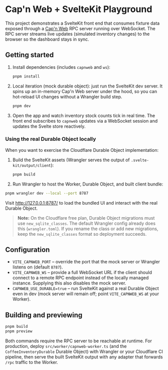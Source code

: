 # Cap'n Web + SvelteKit Playground

This project demonstrates a SvelteKit front end that consumes fixture data exposed through a
[Cap'n Web](https://github.com/cloudflare/capnweb) RPC server running over WebSocket. The RPC server
streams live updates (simulated inventory changes) to the browser so the dashboard stays in sync.

## Getting started

1. Install dependencies (includes `capnweb` and `ws`):
   ```bash
   pnpm install
   ```
2. Local iteration (mock durable object): just run the SvelteKit dev server. It spins up an in-memory
   Cap'n Web server under the hood, so you can hot-reload UI changes without a Wrangler build step.
   ```bash
   pnpm dev
   ```
3. Open the app and watch inventory stock counts tick in real time. The front end subscribes to
   `capnweb` updates via a WebSocket session and updates the Svelte store reactively.

### Using the real Durable Object locally

When you want to exercise the Cloudflare Durable Object implementation:

1. Build the SvelteKit assets (Wrangler serves the output of `.svelte-kit/output/client`):
   ```bash
   pnpm build
   ```
2. Run Wrangler to host the Worker, Durable Object, and built client bundle:
 ```bash
 pnpm wrangler dev --local --port 8787
 ```
   Visit http://127.0.0.1:8787/ to load the bundled UI and interact with the real Durable Object.

> **Note:** On the Cloudflare free plan, Durable Object migrations must use `new_sqlite_classes`. The
> default Wrangler config already does this (`wrangler.toml`). If you rename the class or add new
> migrations, keep the `new_sqlite_classes` format so deployment succeeds.

## Configuration

- `VITE_CAPNWEB_PORT` – override the port that the mock server or Wrangler listens on (default `8787`).
- `VITE_CAPNWEB_WS` – provide a full WebSocket URL if the client should connect to a remote RPC
  endpoint instead of the locally managed instance. Supplying this also disables the mock server.
- `CAPNWEB_USE_DURABLE=true` – run SvelteKit against a real Durable Object even in dev (mock server will
  remain off; point `VITE_CAPNWEB_WS` at your Worker).

## Building and previewing

```bash
pnpm build
pnpm preview
```

Both commands require the RPC server to be reachable at runtime. For production, deploy
`src/worker/capnweb-worker.ts` (and the `CoffeeInventoryDurable` Durable Object) with Wrangler or
your Cloudflare CI pipeline, then serve the built SvelteKit output with any adapter that forwards
`/rpc` traffic to the Worker.
